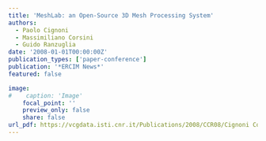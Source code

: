 ```yaml
---
title: 'MeshLab: an Open-Source 3D Mesh Processing System'
authors:
  - Paolo Cignoni
  - Massimiliano Corsini
  - Guido Ranzuglia
date: '2008-01-01T00:00:00Z'
publication_types: ['paper-conference']
publication: '*ERCIM News*'
featured: false

image:
#    caption: 'Image'
    focal_point: ''
    preview_only: false
    share: false
url_pdf: https://vcgdata.isti.cnr.it/Publications/2008/CCR08/Cignoni Corsini Ranzuglia - MeshLab - Ercim 2008.pdf
---
```

